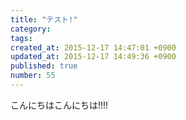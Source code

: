 ```yaml
---
title: "テスト!"
category: 
tags: 
created_at: 2015-12-17 14:47:01 +0900
updated_at: 2015-12-17 14:49:36 +0900
published: true
number: 55
---
```


こんにちはこんにちは!!!!

